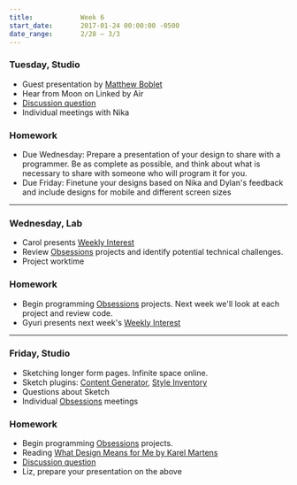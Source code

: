 ```yaml
---
title:            Week 6
start_date:       2017-01-24 00:00:00 -0500
date_range:       2/28 – 3/3
---
```


### Tuesday, Studio
- Guest presentation by [Matthew Boblet](http://matthewboblet.com/)
- Hear from Moon on Linked by Air
- [Discussion question](https://docs.google.com/document/d/1gP-305fOQL49XQv9EhghSQkHVfemaJIztLLBBTmpe_w/edit?usp=sharing)
- Individual meetings with Nika

### Homework

- Due Wednesday: Prepare a presentation of your design to share with a programmer. Be as complete as possible, and think about what is necessary to share with someone who will program it for you.
- Due Friday: Finetune your designs based on Nika and Dylan's feedback and include designs for mobile and different screen sizes

---

### Wednesday, Lab

- Carol presents [Weekly Interest](/projects/weekly_interest)
- Review [Obsessions](/projects/obsessions) projects and identify potential technical challenges.
- Project worktime

### Homework

- Begin programming [Obsessions](/projects/obsessions) projects. Next week we'll look at each project and review code.
- Gyuri presents next week's [Weekly Interest](/projects/weekly_interest)

---

### Friday, Studio

- Sketching longer form pages. Infinite space online.
- Sketch plugins: [Content Generator](https://github.com/timuric/Content-generator-sketch-plugin), [Style Inventory](https://github.com/getflourish/Sketch-Style-Inventory)
- Questions about Sketch
- Individual [Obsessions](/projects/obsessions) meetings

### Homework

- Begin programming [Obsessions](/projects/obsessions) projects.
- Reading [What Design Means for Me by Karel Martens](http://ci.nikasimovich.com/assets/readings/martens-karel_what-design-means-to-me.pdf)
- [Discussion question](https://docs.google.com/document/d/1u9YzlVlWybXNrVRZprGG2B2o1GPysWDT4bLZ5M9MyEw/edit?usp=sharing)
- Liz, prepare your presentation on the above
